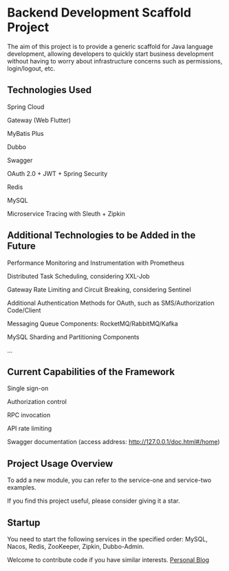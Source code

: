 # Backend Development Scaffold Project

The aim of this project is to provide a generic scaffold for Java language development, allowing developers to quickly start business development without having to worry about infrastructure concerns such as permissions, login/logout, etc.

## Technologies Used

 Spring Cloud

 Gateway (Web Flutter)

 MyBatis Plus

 Dubbo

 Swagger

 OAuth 2.0 + JWT + Spring Security

 Redis

 MySQL

 Microservice Tracing with Sleuth + Zipkin

## Additional Technologies to be Added in the Future

 Performance Monitoring and Instrumentation with Prometheus

 Distributed Task Scheduling, considering XXL-Job

 Gateway Rate Limiting and Circuit Breaking, considering Sentinel

 Additional Authentication Methods for OAuth, such as SMS/Authorization Code/Client

 Messaging Queue Components: RocketMQ/RabbitMQ/Kafka

 MySQL Sharding and Partitioning Components

 ...

## Current Capabilities of the Framework

Single sign-on

Authorization control

RPC invocation

API rate limiting

Swagger documentation (access address: http://127.0.0.1/doc.html#/home)

## Project Usage Overview

To add a new module, you can refer to the service-one and service-two examples.

If you find this project useful, please consider giving it a star.

## Startup

You need to start the following services in the specified order: MySQL, Nacos, Redis, ZooKeeper, Zipkin, Dubbo-Admin.

Welcome to contribute code if you have similar interests.
[Personal Blog](https://www.yuque.com/dashboard)
